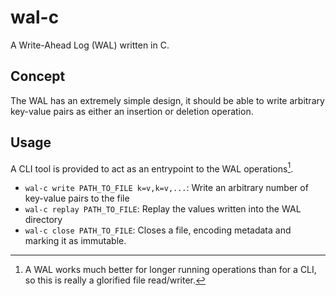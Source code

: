 # wal-c

A Write-Ahead Log (WAL) written in C.

## Concept

The WAL has an extremely simple design, it should be able to write arbitrary 
key-value pairs as either an insertion or deletion operation.

## Usage

A CLI tool is provided to act as an entrypoint to the WAL operations[^1].

[^1]: A WAL works much better for longer running operations than for a CLI, so
this is really a glorified file read/writer.

- `wal-c write PATH_TO_FILE k=v,k=v,...`: Write an arbitrary number of key-value pairs to the file 
- `wal-c replay PATH_TO_FILE`: Replay the values written into the WAL directory
- `wal-c close PATH_TO_FILE`: Closes a file, encoding metadata and marking it as immutable. 

